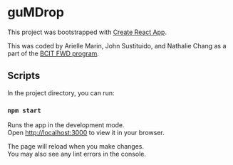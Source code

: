 # guMDrop

This project was bootstrapped with [Create React App](https://github.com/facebook/create-react-app).

This was coded by Arielle Marin, John Sustituido, and Nathalie Chang as a part of the [BCIT FWD program](https://www.bcit.ca/programs/front-end-web-developer-certificate-full-time-6535cert/).

## Scripts

In the project directory, you can run:

### `npm start`

Runs the app in the development mode.\
Open [http://localhost:3000](http://localhost:3000) to view it in your browser.

The page will reload when you make changes.\
You may also see any lint errors in the console.
